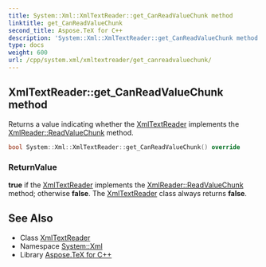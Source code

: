 ```yaml
---
title: System::Xml::XmlTextReader::get_CanReadValueChunk method
linktitle: get_CanReadValueChunk
second_title: Aspose.TeX for C++
description: 'System::Xml::XmlTextReader::get_CanReadValueChunk method. Returns a value indicating whether the XmlTextReader implements the XmlReader::ReadValueChunk method in C++.'
type: docs
weight: 600
url: /cpp/system.xml/xmltextreader/get_canreadvaluechunk/
---
```

## XmlTextReader::get_CanReadValueChunk method


Returns a value indicating whether the [XmlTextReader](../) implements the [XmlReader::ReadValueChunk](../../xmlreader/readvaluechunk/) method.

```cpp
bool System::Xml::XmlTextReader::get_CanReadValueChunk() override
```


### ReturnValue

**true** if the [XmlTextReader](../) implements the [XmlReader::ReadValueChunk](../../xmlreader/readvaluechunk/) method; otherwise **false**. The [XmlTextReader](../) class always returns **false**.

## See Also

* Class [XmlTextReader](../)
* Namespace [System::Xml](../../)
* Library [Aspose.TeX for C++](../../../)
